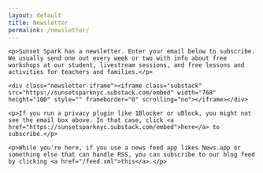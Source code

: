 ```yaml
---
layout: default
title: Newsletter
permalink: /newsletter/
---
```

<section>

    <p>Sunset Spark has a newsletter. Enter your email below to subscribe. We usually send one out every week or two with info about free workshops at our student, livestream sessions, and free lessons and activities for teachers and families.</p>

    <div class="newsletter-iframe"><iframe class="substack" src="https://sunsetsparknyc.substack.com/embed" width="768" height="100" style="" frameborder="0" scrolling="no"></iframe></div>

    <p>If you run a privacy plugin like 1Blocker or uBlock, you might not see the email box above. In that case, click <a href="https://sunsetsparknyc.substack.com/embed">here</a> to subscribe.</p>

    <p>While you're here, if you use a news feed app likes News.app or something else that can handle RSS, you can subscribe to our blog feed by clicking <a href="/feed.xml">this</a>.</p>

</section>
